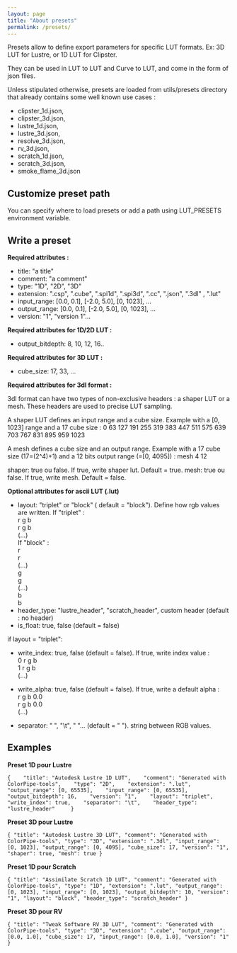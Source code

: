 ```yaml
---
layout: page
title: "About presets"
permalink: /presets/
---
```


Presets allow to define export parameters for specific LUT formats.
Ex: 3D LUT for Lustre, or 1D LUT for Clipster.

They can be used in LUT to LUT and Curve to LUT, and come in the form of json files.

Unless stipulated otherwise, presets are loaded from utils/presets directory that already contains some well known use cases : 

* clipster_1d.json,  
* clipster_3d.json,  
* lustre_1d.json,  
* lustre_3d.json,  
* resolve_3d.json,  
* rv_3d.json,  
* scratch_1d.json,  
* scratch_3d.json,  
* smoke_flame_3d.json

Customize preset path
-------------------------
You can specify where to load presets or add a path using LUT_PRESETS environment variable.

Write a preset
-------------------------

**Required attributes :**

* title: "a title"
* comment: "a comment"
* type: "1D", "2D", "3D"
* extension: ".csp", ".cube", ".spi1d", ".spi3d", ".cc", ".json", ".3dl" , ".lut"
* input_range: [0.0, 0.1], [-2.0, 5.0], [0, 1023], ...
* output_range: [0.0, 0.1], [-2.0, 5.0], [0, 1023], ...
* version: "1",  "version 1"...

**Required attributes for 1D/2D LUT :**

* output_bitdepth: 8, 10, 12, 16..

**Required attributes for 3D LUT :**

* cube_size: 17, 33, …

**Required attributes for 3dl format :**

3dl format can have two types of non-exclusive headers : a shaper LUT or a mesh. These headers are used to precise LUT sampling.

A shaper LUT defines an input range and a cube size.
Example with a [0, 1023] range and a 17 cube size : 
0 63 127 191 255 319 383 447 511 575 639 703 767 831 895 959 1023

A mesh defines a cube size and an output range. 
Example with a 17 cube size (17=(2^4)+1) and a 12 bits output range (=[0, 4095]) :
mesh 4 12

shaper: true ou false. If true, write shaper lut. Default = true.
mesh: true ou false.  If true, write mesh. Default = false.

**Optional attributes for ascii LUT (.lut)**

* layout: "triplet" or "block" ( default = "block").
Define how rgb values are written.
If "triplet" :    
r g b   
r g b   
(...)   
If "block" :    
r   
r   
(...)   
g   
g   
(...)   
b   
b   
* header_type: "lustre_header", "scratch_header", custom header (default : no header)
* is_float: true, false (default = false)

if layout = "triplet":   

* write_index: true, false (default = false). If true, write index value :    
0 r g b   
1 r g b   
(...)   

* write_alpha: true, false (default = false). If true,  write a default alpha :   
r g b 0.0   
r g b 0.0   
(...)   

* separator: " ", "\t", "     "... (default = " "). string between RGB values.   

Examples
-------------------------
**Preset 1D pour Lustre**   

`{   
"title": "Autodesk Lustre 1D LUT",   
"comment": "Generated with ColorPipe-tools",   
"type": "2D",   
"extension": ".lut",   
"output_range": [0, 65535],   
"input_range": [0, 65535],   
"output_bitdepth": 16,   
"version": "1",   
"layout": "triplet",   
"write_index": true,   
"separator": "\t",   
"header_type": "lustre_header"    
}`   

**Preset 3D pour Lustre**   

`{
"title": "Autodesk Lustre 3D LUT",
"comment": "Generated with ColorPipe-tools",
"type": "3D",
"extension": ".3dl",
"input_range": [0, 1023],
"output_range": [0, 4095],
"cube_size": 17,
"version": "1",
"shaper": true,
"mesh": true
}`

**Preset 1D pour Scratch**   

`{
"title": "Assimilate Scratch 1D LUT",
"comment": "Generated with ColorPipe-tools",
"type": "1D",
"extension": ".lut",
"output_range": [0, 1023],
"input_range": [0, 1023],
"output_bitdepth": 10,
"version": "1",
"layout": "block",
"header_type": "scratch_header"
}`

**Preset 3D pour RV**   

`{
"title": "Tweak Software RV 3D LUT",
"comment": "Generated with ColorPipe-tools",
"type": "3D",
"extension": ".cube",
"output_range": [0.0, 1.0],
"cube_size": 17,
"input_range": [0.0, 1.0],
"version": "1"
}`
